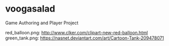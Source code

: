 # voogasalad

Game Authoring and Player Project

red_balloon.png: http://www.clker.com/clipart-new-red-balloon.html
green_tank.png: https://nasnet.deviantart.com/art/Cartoon-Tank-209478071